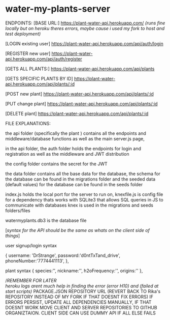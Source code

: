 # water-my-plants-server
ENDPOINTS: 
[BASE URL:] https://plant-water-api.herokuapp.com/     *(runs fine locally but on heroku theres errors, maybe cause i used my fork to host and test deployment)*

[LOGIN existing user] https://plant-water-api.herokuapp.com/api/auth/login


[REGISTER new user] https://plant-water-api.herokuapp.com/api/auth/register


[GETS ALL PLANTS:]  https://plant-water-api.herokuapp.com/api/plants


[GETS SPECIFIC PLANTS BY ID] https://plant-water-api.herokuapp.com/api/plants/:id


[POST new plant] https://plant-water-api.herokuapp.com/api/plants/:id


[PUT change plant] https://plant-water-api.herokuapp.com/api/plants/:id


[DELETE plant] https://plant-water-api.herokuapp.com/api/plants/:id

FILE EXPLANATIONS:

the api folder (specifically the plant ) contains all the endpoints and middleware/database functions as well as the main server.js page,

in the api folder, the auth folder holds the endpoints for login and registration as well as the middleware and JWT distribution

the config folder contains the secret for the JWT

the data folder contains all the base data for the database, the schema for the database can be found in the migrations folder and the seeded data (default values) for the database can be found in the seeds folder

index.js holds the local port for the server to run on, knexfile.js is config file for a dependency thats works with SQLite3 that allows SQL queries in JS to communicate with databases
knex is used in the migrations and seeds folders/files

watermyplants.db3 is the database file


[*syntax for the API should be the same as whats on the client side of things*]

user signup/login syntax

{  username: 'DrStrange',
    password:'d0ntTxTand_drive',
    phoneNumber:'7774441113',
},


plant syntax
{   species:'',
nickname:'',
h2oFrequency:'',
origins:''
},


/*REMEMBER FOR LATER*\
*heroku logs arent much help in finding the error (error H10) and (failed at start scripts)*
    PACKAGE.JSON REPOSITORY URL (REVERT BACK TO Rika's REPOSITORY INSTEAD OF MY FORK IF THAT DOESNT FIX ERRORS)
    IF ERRORS PERSIST, UPDATE ALL DEPENDENCIES MANUALLY, IF THAT DOESNT WORK MOVE CLIENT AND SERVER REPOSITORIES TO GITHUB ORGANIZTAION.
    CLIENT SIDE CAN USE DUMMY API IF ALL ELSE FAILS
